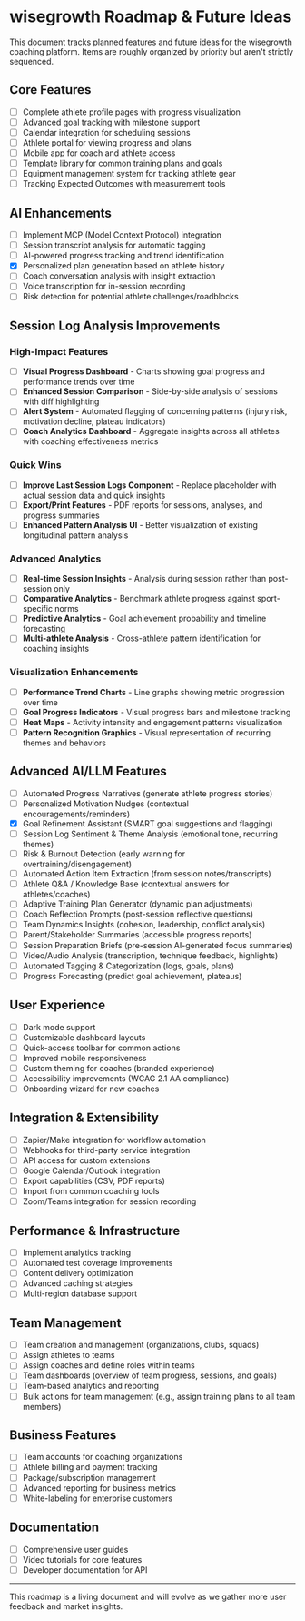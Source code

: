 # wisegrowth Roadmap & Future Ideas

This document tracks planned features and future ideas for the wisegrowth coaching platform. Items are roughly organized by priority but aren't strictly sequenced.

## Core Features

- [ ] Complete athlete profile pages with progress visualization
- [ ] Advanced goal tracking with milestone support
- [ ] Calendar integration for scheduling sessions
- [ ] Athlete portal for viewing progress and plans
- [ ] Mobile app for coach and athlete access
- [ ] Template library for common training plans and goals
- [ ] Equipment management system for tracking athlete gear
- [ ] Tracking Expected Outcomes with measurement tools

## AI Enhancements

- [ ] Implement MCP (Model Context Protocol) integration
- [ ] Session transcript analysis for automatic tagging
- [ ] AI-powered progress tracking and trend identification
- [x] Personalized plan generation based on athlete history
- [ ] Coach conversation analysis with insight extraction
- [ ] Voice transcription for in-session recording
- [ ] Risk detection for potential athlete challenges/roadblocks

## Session Log Analysis Improvements

### High-Impact Features
- [ ] **Visual Progress Dashboard** - Charts showing goal progress and performance trends over time
- [ ] **Enhanced Session Comparison** - Side-by-side analysis of sessions with diff highlighting
- [ ] **Alert System** - Automated flagging of concerning patterns (injury risk, motivation decline, plateau indicators)
- [ ] **Coach Analytics Dashboard** - Aggregate insights across all athletes with coaching effectiveness metrics

### Quick Wins
- [ ] **Improve Last Session Logs Component** - Replace placeholder with actual session data and quick insights
- [ ] **Export/Print Features** - PDF reports for sessions, analyses, and progress summaries
- [ ] **Enhanced Pattern Analysis UI** - Better visualization of existing longitudinal pattern analysis

### Advanced Analytics
- [ ] **Real-time Session Insights** - Analysis during session rather than post-session only
- [ ] **Comparative Analytics** - Benchmark athlete progress against sport-specific norms
- [ ] **Predictive Analytics** - Goal achievement probability and timeline forecasting
- [ ] **Multi-athlete Analysis** - Cross-athlete pattern identification for coaching insights

### Visualization Enhancements
- [ ] **Performance Trend Charts** - Line graphs showing metric progression over time
- [ ] **Goal Progress Indicators** - Visual progress bars and milestone tracking
- [ ] **Heat Maps** - Activity intensity and engagement patterns visualization
- [ ] **Pattern Recognition Graphics** - Visual representation of recurring themes and behaviors

## Advanced AI/LLM Features

- [ ] Automated Progress Narratives (generate athlete progress stories)
- [ ] Personalized Motivation Nudges (contextual encouragements/reminders)
- [x] Goal Refinement Assistant (SMART goal suggestions and flagging)
- [ ] Session Log Sentiment & Theme Analysis (emotional tone, recurring themes)
- [ ] Risk & Burnout Detection (early warning for overtraining/disengagement)
- [ ] Automated Action Item Extraction (from session notes/transcripts)
- [ ] Athlete Q&A / Knowledge Base (contextual answers for athletes/coaches)
- [ ] Adaptive Training Plan Generator (dynamic plan adjustments)
- [ ] Coach Reflection Prompts (post-session reflective questions)
- [ ] Team Dynamics Insights (cohesion, leadership, conflict analysis)
- [ ] Parent/Stakeholder Summaries (accessible progress reports)
- [ ] Session Preparation Briefs (pre-session AI-generated focus summaries)
- [ ] Video/Audio Analysis (transcription, technique feedback, highlights)
- [ ] Automated Tagging & Categorization (logs, goals, plans)
- [ ] Progress Forecasting (predict goal achievement, plateaus)

## User Experience

- [ ] Dark mode support
- [ ] Customizable dashboard layouts
- [ ] Quick-access toolbar for common actions
- [ ] Improved mobile responsiveness
- [ ] Custom theming for coaches (branded experience)
- [ ] Accessibility improvements (WCAG 2.1 AA compliance)
- [ ] Onboarding wizard for new coaches

## Integration & Extensibility

- [ ] Zapier/Make integration for workflow automation
- [ ] Webhooks for third-party service integration
- [ ] API access for custom extensions
- [ ] Google Calendar/Outlook integration
- [ ] Export capabilities (CSV, PDF reports)
- [ ] Import from common coaching tools
- [ ] Zoom/Teams integration for session recording

## Performance & Infrastructure

- [ ] Implement analytics tracking
- [ ] Automated test coverage improvements
- [ ] Content delivery optimization
- [ ] Advanced caching strategies
- [ ] Multi-region database support

## Team Management

- [ ] Team creation and management (organizations, clubs, squads)
- [ ] Assign athletes to teams
- [ ] Assign coaches and define roles within teams
- [ ] Team dashboards (overview of team progress, sessions, and goals)
- [ ] Team-based analytics and reporting
- [ ] Bulk actions for team management (e.g., assign training plans to all team members)

## Business Features

- [ ] Team accounts for coaching organizations
- [ ] Athlete billing and payment tracking
- [ ] Package/subscription management
- [ ] Advanced reporting for business metrics
- [ ] White-labeling for enterprise customers

## Documentation

- [ ] Comprehensive user guides
- [ ] Video tutorials for core features
- [ ] Developer documentation for API

---

This roadmap is a living document and will evolve as we gather more user feedback and market insights.